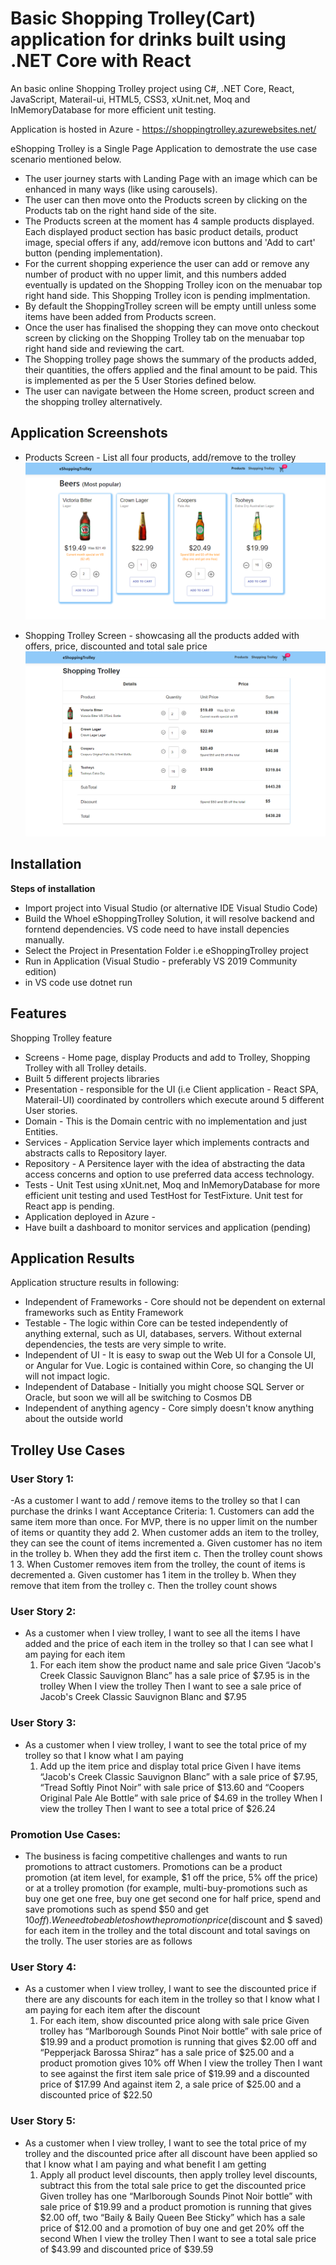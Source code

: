﻿# Basic Shopping Trolley(Cart) application for drinks built using .NET Core with React
An basic online Shopping Trolley project using C#, .NET Core, React, JavaScript, Materail-ui, HTML5, CSS3, xUnit.net, Moq and InMemoryDatabase for more efficient unit testing.

Application is hosted in Azure - https://shoppingtrolley.azurewebsites.net/

eShopping Trolley is a Single Page Application to demostrate the use case scenario mentioned below. 
- The user journey starts with Landing Page with an image which can be enhanced in many ways (like using carousels).
- The user can then move onto the Products screen by clicking on the Products tab on the right hand side of the site. 
- The Products screen at the moment has 4 sample products displayed. Each displayed product section has basic product details, product image, special offers if any, add/remove icon buttons and 'Add to cart' button (pending implementation).
- For the current shopping experience the user can add or remove any number of product with no upper limit, and this numbers added eventually is updated on the Shopping Trolley icon on the menuabar top right hand side. This Shopping Trolley icon is pending implmentation.
- By default the ShoppingTrolley screen will be empty untill unless some items have been added from Products screen.
- Once the user has finalised the shopping they can move onto checkout screen by clicking on the Shopping Trolley tab on the menuabar top right hand side and reviewing the cart. 
- The Shopping trolley page shows the summary of the products added, their quantities, the offers applied and the final amount to be paid. This is implemented as per the 5 User Stories defined below.
- The user can navigate between the Home screen, product screen and the shopping trolley alternatively.


## Application Screenshots
- Products Screen - List all four products, add/remove to the trolley
![alt tag](https://github.com/jiteshkaranjkar/eShoppingTrolley/blob/master/ProductsScreen.png)

- Shopping Trolley Screen - showcasing all the products added with offers, price, discounted and total sale price
![alt tag](https://github.com/jiteshkaranjkar/eShoppingTrolley/blob/master/ShoppingTolleyScreen.png)

## Installation
**Steps of installation**
- Import project into Visual Studio (or alternative IDE Visual Studio Code)
- Build the Whoel eShoppingTrolley Solution, it will resolve backend and forntend dependencies. VS code need to have install depencies manually.
- Select the Project in Presentation Folder i.e eShoppingTrolley project 
- Run in Application (Visual Studio - preferably VS 2019 Community edition)
- in VS code use dotnet run


## Features
Shopping Trolley feature
- Screens - Home page, display Products and add to Trolley, Shopping Trolley with all Trolley details.
- Built 5 different projects libraries
- Presentation - responsible for the UI (i.e Client application - React SPA, Materail-UI) coordinated by controllers which execute around 5 different User stories.
- Domain - This is the Domain centric with no implementation and just Entities.
- Services - Application Service layer which implements contracts and abstracts calls to Repository layer.
- Repository - A Persitence layer with the idea of abstracting the data access concerns and option to use preferred data access technology. 
- Tests - Unit Test using xUnit.net, Moq and InMemoryDatabase for more efficient unit testing and used TestHost for TestFixture. Unit test for React app is pending.
- Application deployed in Azure - 
- Have built a dashboard to monitor services and application (pending)

## Application Results
Application structure results in following:
- Independent of Frameworks - Core should not be dependent on external frameworks such as Entity Framework
- Testable - The logic within Core can be tested independently of anything external, such as UI, databases, servers. Without external dependencies, the tests are very simple to write.
- Independent of UI - It is easy to swap out the Web UI for a Console UI, or Angular for Vue. Logic is contained within Core, so changing the UI will not impact logic.
- Independent of Database - Initially you might choose SQL Server or Oracle, but soon we will all be switching to Cosmos DB
- Independent of anything agency - Core simply doesn't know anything about the outside world

## Trolley Use Cases
### User Story 1:
-As a customer I want to add / remove items to the trolley so that I can purchase the drinks I want
	Acceptance Criteria:
	1. Customers can add the same item more than once. For MVP, there is no upper limit	on the number of items or quantity they add
	2. When customer adds an item to the trolley, they can see the count of items	incremented
		a. Given customer has no item in the trolley
		b. When they add the first item
		c. Then the trolley count shows 1
	3. When Customer removes item from the trolley, the count of items is decremented
		a. Given customer has 1 item in the trolley
		b. When they remove that item from the trolley
		c. Then the trolley count shows

### User Story 2:
- As a customer when I view trolley, I want to see all the items I have added and the price of each item in the trolley so that I can see what I am paying for each item
	1. For each item show the product name and sale price
		Given “Jacob's Creek Classic Sauvignon Blanc” has a sale price of $7.95 is in the trolley
		When I view the trolley
		Then I want to see a sale price of Jacob's Creek Classic Sauvignon Blanc and $7.95

### User Story 3:
- As a customer when I view trolley, I want to see the total price of my trolley so that I know what I am paying
	1. Add up the item price and display total price
	Given I have items “Jacob's Creek Classic Sauvignon Blanc” with a sale price of $7.95, “Tread Softly Pinot Noir” with sale price of $13.60 and “Coopers Original Pale Ale Bottle” with sale price of $4.69 in the trolley
	When I view the trolley
	Then I want to see a total price of $26.24

### Promotion Use Cases:
- The business is facing competitive challenges and wants to run promotions to attract customers. Promotions can be a product promotion (at item level, for example, $1 off the price, 5% off the price) or at a trolley promotion (for example, multi-buy-promotions such as buy one get one free, buy one get second one for half price, spend and save promotions such as spend $50 and get $10 off). We need to be able to show the promotion price ($discount and $ saved) for each item in the trolley and the total discount and total savings on the trolly. The user stories are as follows

### User Story 4:
- As a customer when I view trolley, I want to see the discounted price if there are any discounts for each item in the trolley so that I know what I am paying for each item after the discount
	1. For each item, show discounted price along with sale price
		Given trolley has “Marlborough Sounds Pinot Noir bottle” with sale price of $19.99 and a product promotion is running that gives $2.00 off and “Pepperjack Barossa Shiraz” has a sale price of $25.00 and a product promotion gives 10% off
		When I view the trolley
		Then I want to see against the first item sale price of $19.99 and a discounted price of $17.99
		And against item 2, a sale price of $25.00 and a discounted price of $22.50

### User Story 5:
- As a customer when I view trolley, I want to see the total price of my trolley and the discounted price after all discount have been applied so that I know what I am paying and what benefit I am getting
	1. Apply all product level discounts, then apply trolley level discounts, subtract this from the total sale price to get the discounted price
		Given trolley has one “Marlborough Sounds Pinot Noir bottle” with sale price of $19.99 and a product promotion is running that gives $2.00 off, two “Baily & Baily Queen Bee Sticky” which has a sale price of $12.00 and a promotion of buy one and get 20% off the second
		When I view the trolley
		Then I want to see a total sale price of $43.99 and discounted price of $39.59

